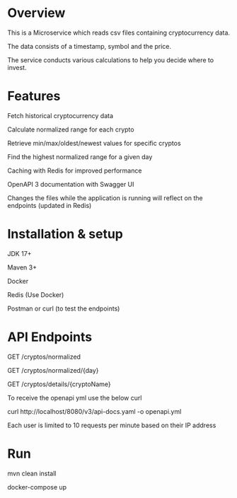 # Overview

This is a Microservice which reads csv files containing cryptocurrency data. 

The data consists of a timestamp, symbol and the price.

The service conducts various calculations to help you decide where to invest.

# Features

Fetch historical cryptocurrency data

Calculate normalized range for each crypto

Retrieve min/max/oldest/newest values for specific cryptos

Find the highest normalized range for a given day

Caching with Redis for improved performance

OpenAPI 3 documentation with Swagger UI

Changes the files while the application is running will reflect on the endpoints (updated in Redis)

# Installation & setup

JDK 17+

Maven 3+

Docker

Redis (Use Docker)

Postman or curl (to test the endpoints)

# API Endpoints

GET /cryptos/normalized

GET /cryptos/normalized/{day}

GET /cryptos/details/{cryptoName}

To receive the openapi yml use the below curl

curl http://localhost/8080/v3/api-docs.yaml -o openapi.yml

Each user is limited to 10 requests per minute based on their IP address

# Run
mvn clean install

docker-compose up